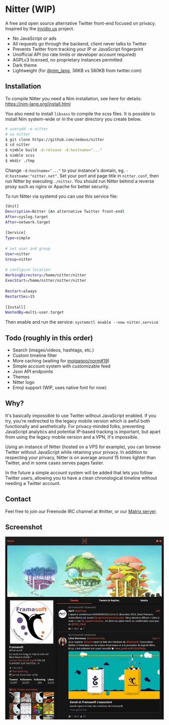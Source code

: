 # Nitter (WIP)

A free and open source alternative Twitter front-end focused on privacy. \
Inspired by the [invidio.us](https://github.com/omarroth/invidious) project.

- No JavaScript or ads
- All requests go through the backend, client never talks to Twitter
- Prevents Twitter from tracking your IP or JavaScript fingerprint
- Unofficial API (no rate limits or developer account required)
- AGPLv3 licensed, no proprietary instances permitted
- Dark theme
- Lightweight (for [@nim_lang](https://twitter.com/nim_lang), 36KB vs 580KB from twitter.com)

## Installation

To compile Nitter you need a Nim installation, see here for details: https://nim-lang.org/install.html

You also need to install `libsass` to compile the scss files.
It is possible to install Nim system-wide or in the user directory you create below.

```bash
# useradd -m nitter
# su nitter
$ git clone https://github.com/zedeus/nitter
$ cd nitter
$ nimble build -d:release -d:hostname="..."
$ nimble scss
$ mkdir ./tmp
```

Change `-d:hostname="..."` to your instance's domain, eg. `-d:hostname:"nitter.net"`.
Set your port and page title in `nitter.conf`, then run Nitter by executing `./nitter`.
You should run Nitter behind a reverse proxy such as nginx or Apache for better
security.

To run Nitter via systemd you can use this service file:

```bash
[Unit]
Description=Nitter (An alternative Twitter front-end)
After=syslog.target
After=network.target

[Service]
Type=simple

# set user and group
User=nitter
Group=nitter

# configure location
WorkingDirectory=/home/nitter/nitter
ExecStart=/home/nitter/nitter/nitter

Restart=always
RestartSec=15

[Install]
WantedBy=multi-user.target
```

Then enable and run the service:
`systemctl enable --now nitter.service`

## Todo (roughly in this order)

- Search (images/videos, hashtags, etc.)
- Custom timeline filter
- More caching (waiting for [moigagoo/norm#19](https://github.com/moigagoo/norm/pull/19))
- Simple account system with customizable feed
- Json API endpoints
- Themes
- Nitter logo
- Emoji support (WIP, uses native font for now)

## Why?

It's basically impossible to use Twitter without JavaScript enabled. If you try,
you're redirected to the legacy mobile version which is awful both functionally
and aesthetically. For privacy-minded folks, preventing JavaScript analytics and
potential IP-based tracking is important, but apart from using the legacy mobile
version and a VPN, it's impossible.

Using an instance of Nitter (hosted on a VPS
for example), you can browse Twitter without JavaScript while retaining your
privacy. In addition to respecting your privacy, Nitter is on average around 15
times lighter than Twitter, and in some cases serves pages faster.

In the future
a simple account system will be added that lets you follow Twitter users,
allowing you to have a clean chronological timeline without needing a Twitter
account.

## Contact

Feel free to join our Freenode IRC channel at #nitter, or our
[Matrix server](https://riot.im/app/#/room/#nitter:matrix.org).

## Screenshot

![nitter](/screenshot.png)
